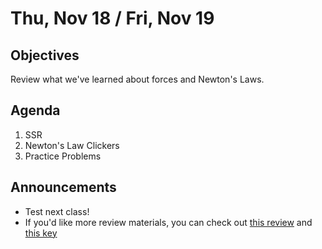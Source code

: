 Thu, Nov 18 / Fri, Nov 19
=====================  
  
Objectives  
------------  
Review what we've learned about forces and Newton's Laws.
  
Agenda    
---------    

1. SSR
2. Newton's Law Clickers
3. Practice Problems

Announcements 
 -------------  
- Test next class!
- If you'd like more review materials, you can check out [this review](https://avoncsc-my.sharepoint.com/:w:/g/personal/zjrohrbach_avon-schools_org/EdmVPwAIkaJCl8pjuoiayk4BTQiNvdSp5SHIsDwkEcZ53A?e=qxOn6a) and [this key](https://avoncsc-my.sharepoint.com/:w:/g/personal/zjrohrbach_avon-schools_org/EXCslm_CyAJHr0AGgVZ0Z2QB1uckeglZ-bgKbjtBvLdhgw?e=E2u43O)
<!--stackedit_data:
eyJoaXN0b3J5IjpbNjk1MzczMDIyLDE5ODQ4NjE5NDYsMTc0Nj
Q3ODQ5NCw5MDg4MTQyMSwtNTgxODA5MTY1LDIwNzgwMTcyNTQs
LTExNDk5MDQzMDgsLTk1OTcxNjM2NCwtMTc1NTk3OTk5MSwtMT
YwNzMxNzE2NywtMTg2MzE3Mjk3OSwxMTc1ODY5NTIyLDU0NjU3
MDk0MSwtMTM2NzUyNDc2NiwxODM0NjA4ODU3LDIxNDE2NzQ4Mj
MsNzg0MDE4NzIsNTc2NjkxMDczLC0xMzYzMjY3NzYzLC0yMTQ2
NjUyMTE2XX0=
-->